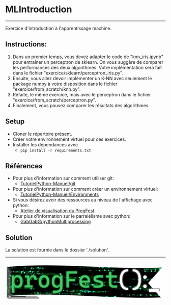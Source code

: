 # MLIntroduction

---------------------------------------------------------------------------
Exercice d'introduction à l'apprentissage machine.

## Instructions:
 1. Dans un premier temps, vous devez adapter le code de "knn_iris.ipynb" pour entraîner un perceptron de sklearn. 
    On vous suggère de comparer les performances des deux algorithmes. Votre implémentation sera fait dans le fichier
    "exercice/sklearn/perceptron_iris.py".
 2. Ensuite, vous allez devoir implémenter un K-NN avec seulement le package numpy à votre disposition dans le fichier
    "exercice/from_scratch/knn.py".
 3. Refaite, le même exercice, mais avec le perceptron dans le fichier "exercice/from_scratch/perceptron.py".
 4. Finalement, vous pouvez comparer les résultats des algorithmes.



## Setup

- Cloner le répertoire présent.
- Créer votre environnement virtuel pour ces exercices.
- Installer les dépendances avec 
  - ```pip install -r requirements.txt```


## Références
- Pour plus d'information sur comment utiliser git:
    - [TutorielPython-Manuel/git](https://github.com/JeremieGince/TutorielPython-Manuel/tree/master/Cycle-de-developpement-avec-git)
- Pour plus d'information sur comment créer un environnement virtuel:
    - [TutorielPython-Manuel/Environments](https://github.com/JeremieGince/TutorielPython-Manuel/tree/master/Environments)
- Si vous désirez avoir des ressources au niveau de l'affichage avec python:
  - [Atelier de visualisation du ProgFest](https://github.com/rem657/AtelierVisualisation)
- Pour plus d'information sur le parralélisme avec python:
  - [GabGabG/pythonMultiprocessing](https://github.com/GabGabG/pythonMultiprocessing)


## Solution
La solution est fournie dans le dossier './solution'.



---------------------------------------------------------------------------

<p align="center"> <img src="https://github.com/JeremieGince/MLIntroduction/blob/main/images/progfest_logo.png?raw=true"> </p>